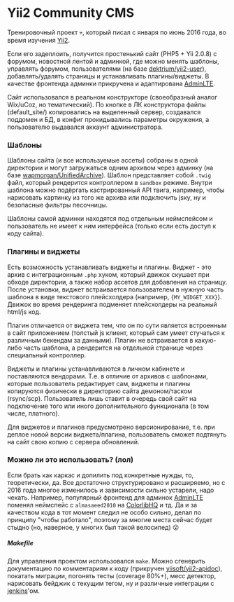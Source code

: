 # Yii2 Community CMS

Тренировочный проект :skull:, который писал с января по июнь 2016 года, 
во время изучения [Yii2](https://github.com/yiisoft/yii2).

Если его задеплоить, получится простенький сайт (PHP5 + Yii 2.0.8)
c форумом, новостной лентой и админкой, где можно менять шаблоны,
управлять форумом, пользователями (на базе [dektrium/yii2-user](https://github.com/dektrium/yii2-user)),
добавлять/удалять страницы и устанавливать плагины/виджеты.
В качестве фронтенда админки прикручена и адаптирована
[AdminLTE](https://github.com/ColorlibHQ/AdminLTE).

Сайт использовался в реальном конструкторе (своеобразный аналог Wix/uCoz, но тематический).
По кнопке в ЛК конструктора файлы (default_site/) копировались на выделенный сервер, создавался
поддомен и БД, в конфиг
прокидывались параметры окружения, а пользователю выдавался аккаунт администратора.

### Шаблоны

Шаблоны сайта (и все используемые ассеты) собраны в одной директории
и могут загружаться одним архивом через админку
(на базе [wapmorgan/UnifiedArchive](https://github.com/wapmorgan/UnifiedArchive)).
Шаблон представляет собой `.twig` файл, который рендерится контроллером
в `sandbox` режиме. Внутри шаблона можно подёргать кастрированный API твига,
например, чтобы нарисовать картинку из того же архива или подключить jsку,
ну и безопасные фильтры песочницы.

Шаблоны самой админки находятся под отдельным неймспейсом и пользователь
не имеет к ним интерфейса (только если есть доступ к коду сайта).

### Плагины и виджеты

Есть возможность устанавливать виджеты и плагины. Виджет - это архив
с интеграционным `.php` хуком, который движок скушает при обходе 
директории, а также набор ассетов
для добавления на страницу. После установки, виджет встраивается
пользователем в нужную часть шаблона в виде текстового плейсхолдера
(например, `{MY_WIDGET_XXX}`). Движок во время рендеринга
подменяет плейсхолдеры на реальный html/js код.

Плагин отличается от виджета тем, что он по сути является встроенным
в сайт приложением (толстый js клиент, который сам умеет стучаться к различным бекендам за
данными). Плагин не встраивается в какую-либо часть шаблона,
а рендерится на отдельной странице через специальный контроллер.  

Виджеты и плагины устанавливаются в личном кабинете и поставляются вендорами.
Т.е. в отличие от архивов с шаблонами, которые пользователь редактирует сам, 
виджеты и плагины копируются физически в директорию сайта демоном/таском
(rsync/scp). Пользователь лишь ставит в очередь свой сайт на подключение того
или иного дополнительного функционала (в том числе, платного).

Для виджетов и плагинов предусмотрено версионирование,
т.е. при деплое новой версии виджета/плагина, пользователь
сможет подтянуть на сайт свою копию с сервера обновлений.

### Можно ли это использовать? (лол)

Если брать как каркас и допилить под конкретные нужды,
то, теоретически, да. Все достаточно структурировано и расширяемо,
но с 2016 года многое изменилось и зависимости сильно устарели,
надо чекать. Например, популярный фронтенд для админок
[AdminLTE](https://github.com/ColorlibHQ/AdminLTE) поменял неймспейс
с `almasaeed2010` на [ColorlibHQ](https://github.com/ColorlibHQ) и тд. 
Да и за качеством кода в тот момент следил не особо сильно, делал
по принципу "чтобы работало", поэтому за многие
места сейчас будет стыдно (но, наверное, у многих был такой велосипед) :open_mouth:

##### Makefile

Для управления проектом использовался `make`. Можно сгенерить
документацию по комментариям к коду
(прикручен [yiisoft/yii2-apidoc](https://github.com/yiisoft/yii2-apidoc)),
покатать миграции, погонять тесты (coverage 80%+), месс детектор,
нарисовать бейджик с текущим тегом, ну и различные интеграции с
[jenkins](https://jenkins.io/)'ом. 